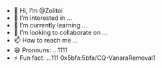 - 👋 Hi, I’m @Zolitoi
- 👀 I’m interested in ...
- 🌱 I’m currently learning ...
- 💞️ I’m looking to collaborate on ...
- 📫 How to reach me ...
- 😄 Pronouns: ...1111
- ⚡ Fun fact: ...111
0x5bfa:5bfa/CQ-VanaraRemoval1
<!---
Zolitoi/Zolitoi is a ✨ special ✨ repository because its `README.md` (this file) appears on your GitHub profile.
You can click the Preview link to take a look at your changes.
--->

